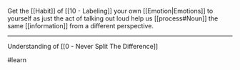 Get the [[Habit]] of [[10 - Labeling]] your own [[Emotion|Emotions]] to yourself as just the act of talking out loud help us [[process#Noun]] the same [[information]] from a different perspective.

---

Understanding of [[0 - Never Split The Difference]]

#learn 